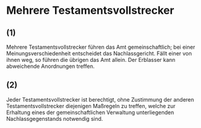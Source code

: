 # Mehrere Testamentsvollstrecker



## (1)

 Mehrere Testamentsvollstrecker führen das Amt gemeinschaftlich; bei einer Meinungsverschiedenheit entscheidet das Nachlassgericht. Fällt einer von ihnen weg, so führen die übrigen das Amt allein. Der Erblasser kann abweichende Anordnungen treffen.

## (2)

 Jeder Testamentsvollstrecker ist berechtigt, ohne Zustimmung der anderen Testamentsvollstrecker diejenigen Maßregeln zu treffen, welche zur Erhaltung eines der gemeinschaftlichen Verwaltung unterliegenden Nachlassgegenstands notwendig sind. 

